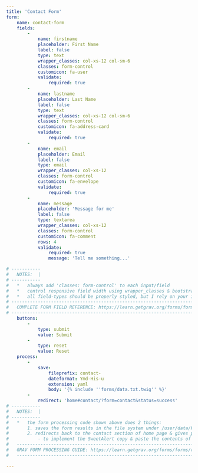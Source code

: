 ```yaml
---
title: 'Contact Form'
form:
    name: contact-form
    fields:
        -
            name: firstname
            placeholder: First Name
            label: false
            type: text
            wrapper_classes: col-xs-12 col-sm-6
            classes: form-control
            customicon: fa-user
            validate:
                required: true
        -
            name: lastname
            placeholder: Last Name
            label: false
            type: text
            wrapper_classes: col-xs-12 col-sm-6
            classes: form-control
            customicon: fa-address-card
            validate:
                required: true
        -
            name: email
            placeholder: Email
            label: false
            type: email
            wrapper_classes: col-xs-12
            classes: form-control
            customicon: fa-envelope
            validate:
                required: true
        -
            name: message
            placeholder: 'Message for me'
            label: false
            type: textarea
            wrapper_classes: col-xs-12
            classes: form-control
            customicon: fa-comment
            rows: 4
            validate:
                required: true
                message: 'Tell me something...'

# -----------
#   NOTES:  |
# -----------
#   *   always add 'classes: form-control' to each input/field
#   *   control responsive field width using wrapper_classes & bootstrap grid classes
#   *   all field-types should be properly styled, but I rely on your implementations to test & report any broken styling via Github issue
# ------------------------------------------------------------------------------------------
#   COMPLETE FORM FIELD REFERENCE: https://learn.getgrav.org/forms/forms/fields-available   |
# ------------------------------------------------------------------------------------------
    buttons:
        -
            type: submit
            value: Submit
        -
            type: reset
            value: Reset
    process:
        -
            save:
                fileprefix: contact-
                dateformat: Ymd-His-u
                extension: yaml
                body: '{% include ''forms/data.txt.twig'' %}'
        -
            redirect: 'home#contact/?form=contact&status=success'
# -----------
#   NOTES:  |
# -----------
#   *   the form processing code shown above does 2 things:
#       1. saves the form results in the file system under /user/data/FORM-NAME/filename.txt
#       2. redirects back to the contact section of home page & gives parameters which can be used to trigger a SweetAlert using JS (or any other JS functions)
#           - to implement the SweetAlert copy & paste the contents of templates/partials/examples/sweetalert-demo.js to the homepage's JS editor field & update as appropriate (you may want to add error handling as well)
#   ---------------------------------------------------------------------------------------------
#   GRAV FORM PROCESSING GUIDE: https://learn.getgrav.org/forms/forms/reference-form-actions    |
#   ---------------------------------------------------------------------------------------------

---
```


